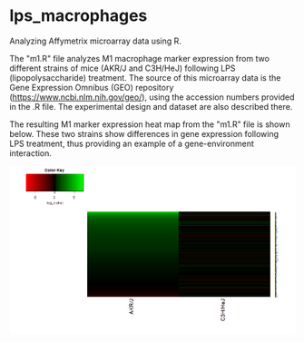 # lps_macrophages
Analyzing Affymetrix microarray data using R.

The "m1.R" file analyzes M1 macrophage marker expression from two different strains of mice (AKR/J and C3H/HeJ) following LPS (lipopolysaccharide) treatment. The source of this microarray data is the Gene Expression Omnibus (GEO) repository (https://www.ncbi.nlm.nih.gov/geo/), using the accession numbers provided in the .R file. The experimental design and dataset are also described there.

The resulting M1 marker expression heat map from the "m1.R" file is shown below. These two strains show differences in gene expression following LPS treatment, thus providing an example of a gene-environment interaction.

<img src="images/m1_heat_map.png" width = 700>
